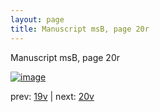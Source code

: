 ```yaml
---
layout: page
title: Manuscript msB, page 20r
---
```


Manuscript msB, page 20r

[![image](http://www.homermultitext.org/iipsrv?OBJ=IIP,1.0&FIF=/project/homer/pyramidal/deepzoom/hmt/vbbifolio/v1/vb_19v_20r.tif&WID=100&CVT=JPEG)](http://www.homermultitext.org/ict2/?urn=urn:cite2:hmt:vbbifolio.v1:vb_19v_20r)

prev:  [19v](../19v) | next:  [20v](../20v)

